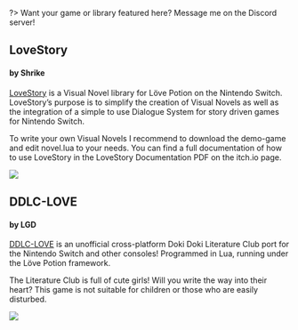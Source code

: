 ?> Want your game or library featured here? Message me on the Discord server!

## LoveStory
#### by **Shrike**

[LoveStory](https://shrikey.itch.io/lovestory) is a Visual Novel library for Löve Potion on the Nintendo Switch. LoveStory’s purpose is to simplify the creation of Visual Novels as well as the integration of a simple to use Dialogue System for story driven games for Nintendo Switch. 

To write your own Visual Novels I recommend to download the demo-game and edit novel.lua to your needs. You can find a full documentation of how to use LoveStory in the LoveStory Documentation PDF on the itch.io page.

![](/showcase/lovestory.png)

## DDLC-LOVE
#### by **LGD**

[DDLC-LOVE](https://github.com/LukeZGD/DDLC-LOVE) is an unofficial cross-platform Doki Doki Literature Club port for the Nintendo Switch and other consoles! Programmed in Lua, running under the Löve Potion framework. 

The Literature Club is full of cute girls! Will you write the way into their heart? This game is not suitable for children or those who are easily disturbed.

![](/showcase/ddlc-love.png)